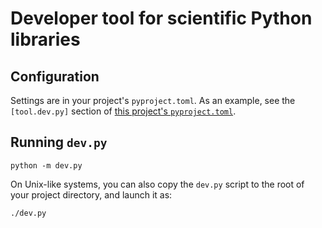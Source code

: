 # Developer tool for scientific Python libraries

## Configuration

Settings are in your project's `pyproject.toml`.
As an example, see the `[tool.dev.py]` section of [this project's `pyproject.toml`](https://github.com/scientific-python/dev.py/blob/main/pyproject.toml).

## Running `dev.py`

```
python -m dev.py
```

On Unix-like systems, you can also copy the `dev.py` script to the root of your project directory, and launch it as:

```
./dev.py
```
